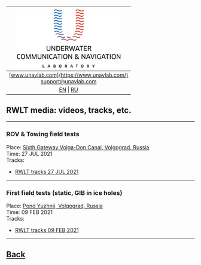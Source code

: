 | ![logo](/documentation/sm_logo.png) |
| :---: |
| [www.unavlab.com](https://www.unavlab.com/) <br/> [support@unavlab.com](mailto:support@unavlab.com) |
| [EN](\documentation\EN\RWLT\media) \| [RU](\documentation\RU\RWLT\media) |

## RWLT media: videos, tracks, etc.

______  

### ROV & Towing field tests
Place: [Sixth Gateway Volga-Don Canal, Volgograd, Russia](https://goo.gl/maps/rmktnCWcauE4HbcZ6)  
Time: 27 JUL 2021  
Tracks:  
- [RWLT tracks 27 JUL 2021](/documentation/RWLT_Tracks_27_JUL_2021_06-48-42.kml)

______  

### First field tests (static, GIB in ice holes)
Place: [Pond Yuzhnii, Volgograd, Russia](https://goo.gl/maps/8hZFEP7M3Z8YtdAo6)  
Time: 09 FEB 2021  
Tracks:  
- [RWLT tracks 09 FEB 2021](/documentation/09-02-2021_RWLT_static_ice.kml)

______  


## [Back](/../../media_videos_en)
